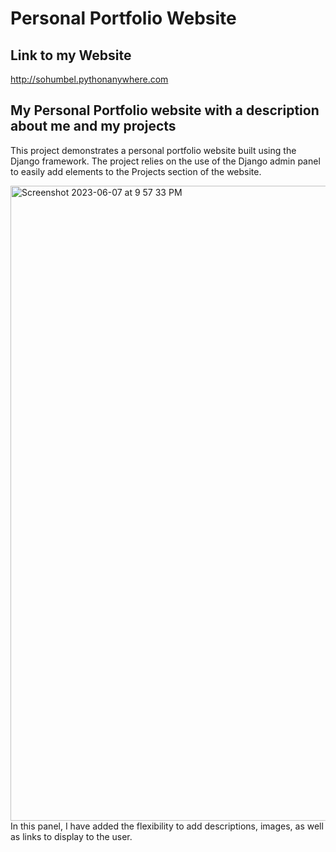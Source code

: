 # Personal Portfolio Website
## Link to my Website
http://sohumbel.pythonanywhere.com
## My Personal Portfolio website with a description about me and my projects
This project demonstrates a personal portfolio website built using the Django framework. The project relies on the use of the Django admin panel to easily add elements to the Projects section of the website.

<img width="1016" alt="Screenshot 2023-06-07 at 9 57 33 PM" src="https://github.com/sohumbel/Personal-Portfolio-Website/assets/84194331/496b69d3-4e7b-4e4f-aff6-b547dc92a6cd">
In this panel, I have added the flexibility to add descriptions, images, as well as links to display to the user.

